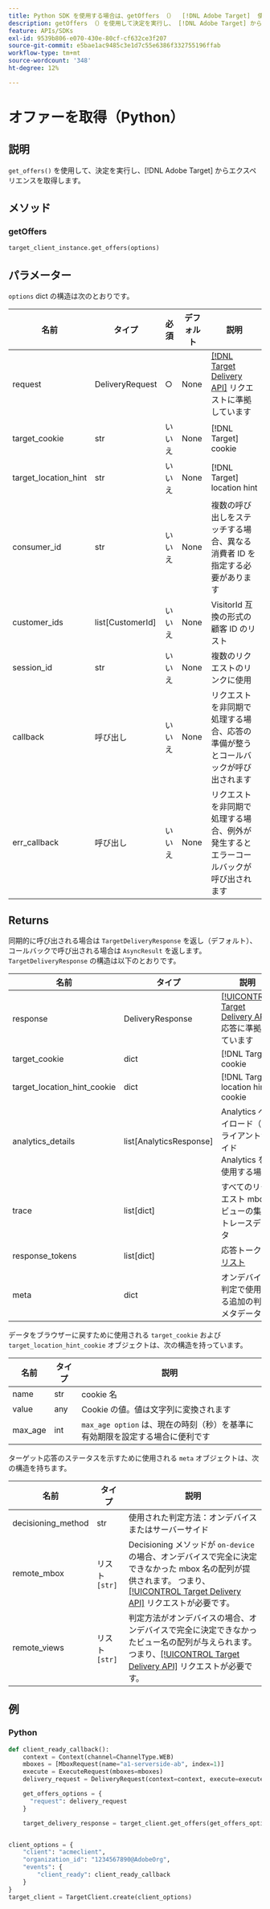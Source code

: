 ```yaml
---
title: Python SDK を使用する場合は、getOffers （）  [!DNL Adobe Target]  使用してください。
description: getOffers （）を使用して決定を実行し、 [!DNL Adobe Target] からエクスペリエンスを取得する方法を説明します。
feature: APIs/SDKs
exl-id: 9539b806-e070-430e-80cf-cf632ce3f207
source-git-commit: e5bae1ac9485c3e1d7c55e6386f332755196ffab
workflow-type: tm+mt
source-wordcount: '348'
ht-degree: 12%

---
```


# オファーを取得（Python）

## 説明

`get_offers()` を使用して、決定を実行し、[!DNL Adobe Target] からエクスペリエンスを取得します。


## メソッド

### getOffers

```python {line-numbers="true"}
target_client_instance.get_offers(options)
```

## パラメーター

`options` dict の構造は次のとおりです。

| 名前 | タイプ | 必須 | デフォルト | 説明 |
| --- | --- | --- | --- | --- |
| request | DeliveryRequest | ○ | None | [[!DNL Target Delivery API]](/help/dev/implement/delivery-api/overview.md) リクエストに準拠しています |
| target_cookie | str | いいえ | None | [!DNL Target] cookie |
| target_location_hint | str | いいえ | None | [!DNL Target] location hint |
| consumer_id | str | いいえ | None | 複数の呼び出しをステッチする場合、異なる消費者 ID を指定する必要があります |
| customer_ids | list[CustomerId] | いいえ | None | VisitorId 互換の形式の顧客 ID のリスト |
| session_id | str | いいえ | None | 複数のリクエストのリンクに使用 |
| callback | 呼び出し | いいえ | None | リクエストを非同期で処理する場合、応答の準備が整うとコールバックが呼び出されます |
| err_callback | 呼び出し | いいえ | None | リクエストを非同期で処理する場合、例外が発生するとエラーコールバックが呼び出されます |

## Returns

同期的に呼び出される場合は `TargetDeliveryResponse` を返し（デフォルト）、コールバックで呼び出される場合は `AsyncResult` を返します。 `TargetDeliveryResponse` の構造は以下のとおりです。

| 名前 | タイプ | 説明 |
| --- | --- | --- |
| response | DeliveryResponse | [[!UICONTROL Target Delivery API]](/help/dev/implement/delivery-api/overview.md) 応答に準拠しています |
| target_cookie | dict | [!DNL Target] cookie |
| target_location_hint_cookie | dict | [!DNL Target] location hint cookie |
| analytics_details | list[AnalyticsResponse] | Analytics ペイロード（クライアントサイド Analytics を使用する場合） |
| trace | list[dict] | すべてのリクエスト mbox/ビューの集計トレースデータ |
| response_tokens | list[dict] | &#x200B;応答トークン [ リスト ](https://experienceleague.adobe.com/docs/target/using/administer/response-tokens.html) |
| meta | dict | オンデバイス判定で使用する追加の判定メタデータ |

データをブラウザーに戻すために使用される `target_cookie` および `target_location_hint_cookie` オブジェクトは、次の構造を持っています。

| 名前 | タイプ | 説明 |
| --- | --- | --- |
| name | str | cookie 名 |
| value | any | Cookie の値。値は文字列に変換されます |
| max_age | int | `max_age option` は、現在の時刻（秒）を基準に有効期限を設定する場合に便利です |

ターゲット応答のステータスを示すために使用される `meta` オブジェクトは、次の構造を持ちます。

| 名前 | タイプ | 説明 |
| --- | --- | --- |
| decisioning_method | str | 使用された判定方法：オンデバイスまたはサーバーサイド |
| remote_mbox | リスト `[str]` | Decisioning メソッドが `on-device` の場合、オンデバイスで完全に決定できなかった mbox 名の配列が提供されます。 つまり、[[!UICONTROL Target Delivery API]](/help/dev/implement/delivery-api/overview.md) リクエストが必要です。 |
| remote_views | リスト `[str]` | 判定方法がオンデバイスの場合、オンデバイスで完全に決定できなかったビュー名の配列が与えられます。 つまり、[[!UICONTROL Target Delivery API]](/help/dev/implement/delivery-api/overview.md) リクエストが必要です。 |

## 例

### Python

```python {line-numbers="true"}
def client_ready_callback():
    context = Context(channel=ChannelType.WEB)
    mboxes = [MboxRequest(name="a1-serverside-ab", index=1)]
    execute = ExecuteRequest(mboxes=mboxes)
    delivery_request = DeliveryRequest(context=context, execute=execute)

    get_offers_options = {
      "request": delivery_request
    }

    target_delivery_response = target_client.get_offers(get_offers_options)


client_options = {
    "client": "acmeclient",
    "organization_id": "1234567890@AdobeOrg",
    "events": {
        "client_ready": client_ready_callback
    }
}
target_client = TargetClient.create(client_options)
```
